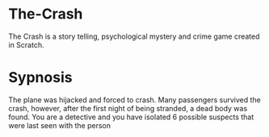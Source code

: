 # The-Crash
The Crash is a story telling, psychological mystery and crime game created in Scratch. 

# Sypnosis
The plane was hijacked and forced to crash. Many passengers survived the crash, however, after the first night of being stranded, a dead body was found. You are a detective and you have isolated 6 possible suspects that were last seen with the person
